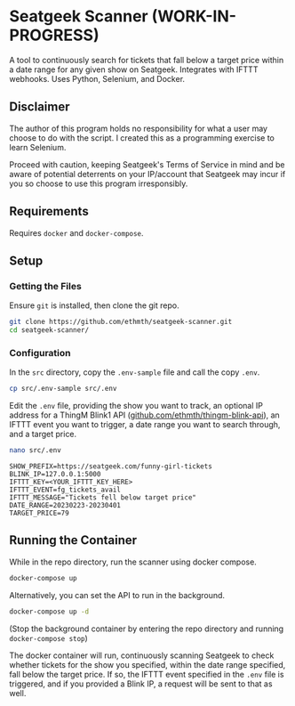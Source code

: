 # Seatgeek Scanner (WORK-IN-PROGRESS)

A tool to continuously search for tickets that fall below a target price within a date range for any given show on Seatgeek. Integrates with IFTTT webhooks. Uses Python, Selenium, and Docker.

## Disclaimer

The author of this program holds no responsibility for what a user may choose to do with the script. I created this as a programming exercise to learn Selenium.

Proceed with caution, keeping Seatgeek's Terms of Service in mind and be aware of potential deterrents on your IP/account that Seatgeek may incur if you so choose to use this program irresponsibly.

## Requirements

Requires `docker` and `docker-compose`.

## Setup

### Getting the Files

Ensure `git` is installed, then clone the git repo.

```sh
git clone https://github.com/ethmth/seatgeek-scanner.git
cd seatgeek-scanner/
```

### Configuration

In the `src` directory, copy the `.env-sample` file and call the copy `.env`.

```sh
cp src/.env-sample src/.env
```

Edit the `.env` file, providing the show you want to track, an optional IP address for a ThingM Blink1 API ([github.com/ethmth/thingm-blink-api](https://github.com/ethmth/thingm-blink-api)), an IFTTT event you want to trigger, a date range you want to search through, and a target price.

```sh
nano src/.env
```

```
SHOW_PREFIX=https://seatgeek.com/funny-girl-tickets
BLINK_IP=127.0.0.1:5000
IFTTT_KEY=<YOUR_IFTTT_KEY_HERE>
IFTTT_EVENT=fg_tickets_avail
IFTTT_MESSAGE="Tickets fell below target price"
DATE_RANGE=20230223-20230401
TARGET_PRICE=79
```

## Running the Container

While in the repo directory, run the scanner using docker compose.

```sh
docker-compose up
```

Alternatively, you can set the API to run in the background.

```sh
docker-compose up -d
```

(Stop the background container by entering the repo directory and running `docker-compose stop`)

The docker container will run, continuously scanning Seatgeek to check whether tickets for the show you specified, within the date range specified, fall below the target price. If so, the IFTTT event specified in the `.env` file is triggered, and if you provided a Blink IP, a request will be sent to that as well.